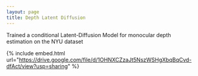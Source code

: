 ```yaml
---
layout: page
title: Depth Latent Diffusion
---
```


Trained a conditional Latent-Diffusion Model for monocular depth estimation on the NYU dataset

{% include embed.html url="https://drive.google.com/file/d/1OHNXCZzaJt5NszWSHgXbqBqCvd-dfAct/view?usp=sharing" %}